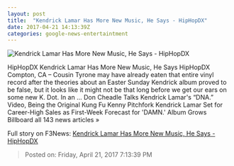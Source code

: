 ```yaml
---
layout: post
title:  "Kendrick Lamar Has More New Music, He Says - HipHopDX"
date: 2017-04-21 14:13:39Z
categories: google-news-entertaintment
---
```


![Kendrick Lamar Has More New Music, He Says - HipHopDX](http://s3.amazonaws.com/hiphopdx-production/2017/04/170421-Kendrick-Lamar-Getty-800x600.jpg)

HipHopDX Kendrick Lamar Has More New Music, He Says HipHopDX Compton, CA – Cousin Tyrone may have already eaten that entire vinyl record after the theories about an Easter Sunday Kendrick album proved to be false, but it looks like it might not be that long before we get our ears on some new K. Dot. In an ... Don Cheadle Talks Kendrick Lamar's “DNA.” Video, Being the Original Kung Fu Kenny Pitchfork Kendrick Lamar Set for Career-High Sales as First-Week Forecast for 'DAMN.' Album Grows Billboard all 143 news articles »


Full story on F3News: [Kendrick Lamar Has More New Music, He Says - HipHopDX](http://www.f3nws.com/n/EVRuxC)

> Posted on: Friday, April 21, 2017 7:13:39 PM
